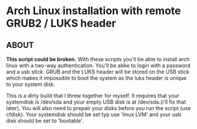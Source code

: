 # Arch Linux installation with remote GRUB2 / LUKS header

## ABOUT
**This script could be broken.**
With these scripts you'll be able to install arch linux with a two-way authentication. You'll be abke to login with a password and a usb stick. GRUB and the LUKS header will be stored on the USB stick which makes it impossible to boot the system as the luks header is unique to your system disk.

This is a dirty build that I threw together for myself. It requires that your systemdisk is /dev/sda and your empty USB disk is at /dev/sda.(i'll fix that later). You will also need to prepair your disks before you run the script (use cfdisk). Your systemdisk should be set typ use 'linux LVM' and your usb disk should be set to 'bootable'.
